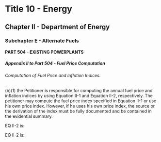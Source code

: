 
# Title 10 - Energy
## Chapter II - Department of Energy
### Subchapter E - Alternate Fuels
#### PART 504 - EXISTING POWERPLANTS
##### Appendix II to Part 504 - Fuel Price Computation
###### Computation of Fuel Price and Inflation Indices.

(b)(1) the Petitioner is responsible for computing the annual fuel price and inflation indices by using Equation II-1 and Equation II-2, respectively. The petitioner may compute the fuel price index specified in Equation II-1 or use his own price index. However, if he uses his own price index, the source or the derivation of the index must be fully documented and be contained in the evidential summary.

EQ II-2 is:

EQ II-2 is:
